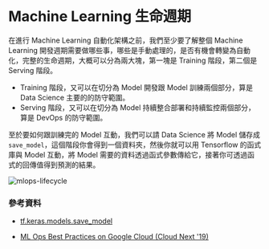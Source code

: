 # Machine Learning 生命週期

在進行 Machine Learning 自動化架構之前，我們至少要了解整個 Machine Learning 開發週期需要做哪些事，哪些是手動處理的，是否有機會轉變為自動化，完整的生命週期，大概可以分為兩大塊，第一塊是 Training 階段，第二個是 Serving 階段。

- Training 階段，又可以在切分為 Model 開發跟 Model 訓練兩個部分，算是 Data Science 主要的的防守範圍。
- Serving 階段，又可以在切分為 Model 持續整合部署和持續監控兩個部分，算是 DevOps 的防守範圍。

至於要如何跟訓練完的 Model 互動，我們可以請 Data Science 將 Model 儲存成 `save_model`，這個階段你會得到一個資料夾，然後你就可以用 Tensorflow 的函式庫與 Model 互動，將 Model 需要的資料透過函式參數傳給它，接著你可透過函式的回傳值得到預測的結果。

![mlops-lifecycle](https://github.com/alincode/30-days-of-mlops/raw/master/assets/lifecycle.png)

### 參考資料

- [tf.keras.models.save_model](https://www.tensorflow.org/api_docs/python/tf/keras/models/save_model)

- [ML Ops Best Practices on Google Cloud (Cloud Next '19)](https://www.youtube.com/watch?v=20h_RTHEtZI)
